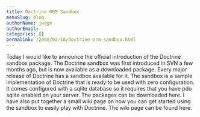 ```yaml
---
title: Doctrine ORM Sandbox
menuSlug: blog
authorName: jwage 
authorEmail: 
categories: []
permalink: /2008/02/18/doctrine-orm-sandbox.html
---
```

Today I would like to announce the official introduction of the Doctrine
sandbox package. The Doctrine sandbox was first introduced in SVN a few
months ago, but is now available as a downloaded package. Every major
release of Doctrine has a sandbox available for it. The sandbox is a
sample implementation of Doctrine that is ready to be used with zero
configuration. It comes configured with a sqlite database so it requires
that you have pdo sqlite enabled on your server. The packages can be
downloaded here. I have also put together a small wiki page on how you
can get started using the sandbox to easily play with Doctrine. The wiki
page can be found here.
